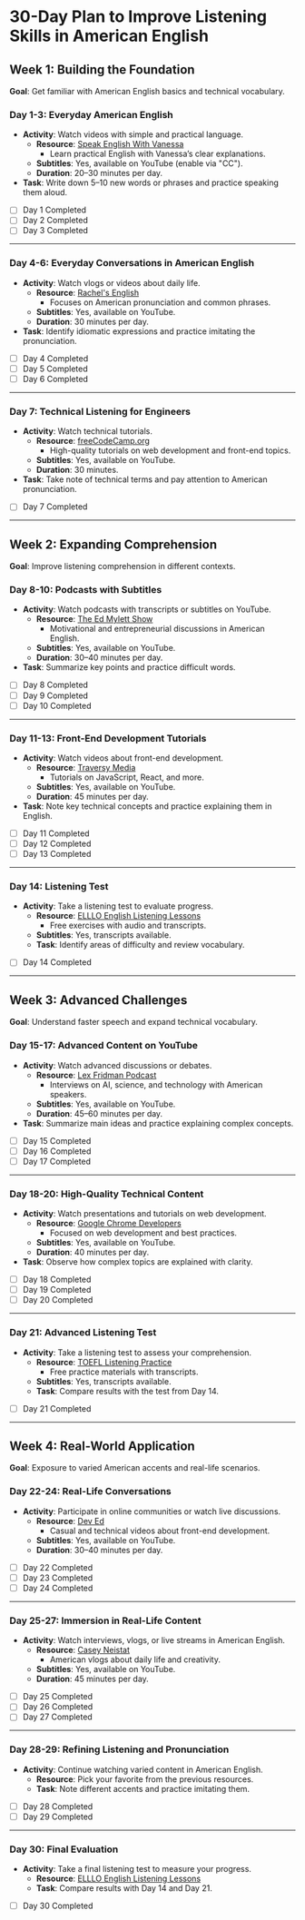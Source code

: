# **30-Day Plan to Improve Listening Skills in American English**

## **Week 1: Building the Foundation**  
**Goal**: Get familiar with American English basics and technical vocabulary.

### **Day 1-3: Everyday American English**  
- **Activity**: Watch videos with simple and practical language.  
  - **Resource**: [Speak English With Vanessa](https://www.youtube.com/@SpeakEnglishWithVanessa)  
    - Learn practical English with Vanessa’s clear explanations.  
  - **Subtitles**: Yes, available on YouTube (enable via "CC").  
  - **Duration**: 20–30 minutes per day.  
- **Task**: Write down 5–10 new words or phrases and practice speaking them aloud.  
- [ ] Day 1 Completed  
- [ ] Day 2 Completed  
- [ ] Day 3 Completed  

---

### **Day 4-6: Everyday Conversations in American English**  
- **Activity**: Watch vlogs or videos about daily life.  
  - **Resource**: [Rachel's English](https://www.youtube.com/@rachelsenglish)  
    - Focuses on American pronunciation and common phrases.  
  - **Subtitles**: Yes, available on YouTube.  
  - **Duration**: 30 minutes per day.  
- **Task**: Identify idiomatic expressions and practice imitating the pronunciation.  
- [ ] Day 4 Completed  
- [ ] Day 5 Completed  
- [ ] Day 6 Completed  

---

### **Day 7: Technical Listening for Engineers**  
- **Activity**: Watch technical tutorials.  
  - **Resource**: [freeCodeCamp.org](https://www.youtube.com/freecodecamp)  
    - High-quality tutorials on web development and front-end topics.  
  - **Subtitles**: Yes, available on YouTube.  
  - **Duration**: 30 minutes.  
- **Task**: Take note of technical terms and pay attention to American pronunciation.  
- [ ] Day 7 Completed  

---

## **Week 2: Expanding Comprehension**  
**Goal**: Improve listening comprehension in different contexts.

### **Day 8-10: Podcasts with Subtitles**  
- **Activity**: Watch podcasts with transcripts or subtitles on YouTube.  
  - **Resource**: [The Ed Mylett Show](https://www.youtube.com/@EdMylett)  
    - Motivational and entrepreneurial discussions in American English.  
  - **Subtitles**: Yes, available on YouTube.  
  - **Duration**: 30–40 minutes per day.  
- **Task**: Summarize key points and practice difficult words.  
- [ ] Day 8 Completed  
- [ ] Day 9 Completed  
- [ ] Day 10 Completed  

---

### **Day 11-13: Front-End Development Tutorials**  
- **Activity**: Watch videos about front-end development.  
  - **Resource**: [Traversy Media](https://www.youtube.com/@TraversyMedia)  
    - Tutorials on JavaScript, React, and more.  
  - **Subtitles**: Yes, available on YouTube.  
  - **Duration**: 45 minutes per day.  
- **Task**: Note key technical concepts and practice explaining them in English.  
- [ ] Day 11 Completed  
- [ ] Day 12 Completed  
- [ ] Day 13 Completed  

---

### **Day 14: Listening Test**  
- **Activity**: Take a listening test to evaluate progress.  
  - **Resource**: [ELLLO English Listening Lessons](https://elllo.org/)  
    - Free exercises with audio and transcripts.  
  - **Subtitles**: Yes, transcripts available.  
  - **Task**: Identify areas of difficulty and review vocabulary.  
- [ ] Day 14 Completed  

---

## **Week 3: Advanced Challenges**  
**Goal**: Understand faster speech and expand technical vocabulary.

### **Day 15-17: Advanced Content on YouTube**  
- **Activity**: Watch advanced discussions or debates.  
  - **Resource**: [Lex Fridman Podcast](https://www.youtube.com/@lexfridman)  
    - Interviews on AI, science, and technology with American speakers.  
  - **Subtitles**: Yes, available on YouTube.  
  - **Duration**: 45–60 minutes per day.  
- **Task**: Summarize main ideas and practice explaining complex concepts.  
- [ ] Day 15 Completed  
- [ ] Day 16 Completed  
- [ ] Day 17 Completed  

---

### **Day 18-20: High-Quality Technical Content**  
- **Activity**: Watch presentations and tutorials on web development.  
  - **Resource**: [Google Chrome Developers](https://www.youtube.com/c/GoogleChromeDevelopers)  
    - Focused on web development and best practices.  
  - **Subtitles**: Yes, available on YouTube.  
  - **Duration**: 40 minutes per day.  
- **Task**: Observe how complex topics are explained with clarity.  
- [ ] Day 18 Completed  
- [ ] Day 19 Completed  
- [ ] Day 20 Completed  

---

### **Day 21: Advanced Listening Test**  
- **Activity**: Take a listening test to assess your comprehension.  
  - **Resource**: [TOEFL Listening Practice](https://www.ets.org/toefl/test-takers/ibt/prepare/tests/)  
    - Free practice materials with transcripts.  
  - **Subtitles**: Yes, transcripts available.  
  - **Task**: Compare results with the test from Day 14.  
- [ ] Day 21 Completed  

---

## **Week 4: Real-World Application**  
**Goal**: Exposure to varied American accents and real-life scenarios.

### **Day 22-24: Real-Life Conversations**  
- **Activity**: Participate in online communities or watch live discussions.  
  - **Resource**: [Dev Ed](https://www.youtube.com/@DevEd)  
    - Casual and technical videos about front-end development.  
  - **Subtitles**: Yes, available on YouTube.  
  - **Duration**: 30–40 minutes per day.  
- [ ] Day 22 Completed  
- [ ] Day 23 Completed  
- [ ] Day 24 Completed  

---

### **Day 25-27: Immersion in Real-Life Content**  
- **Activity**: Watch interviews, vlogs, or live streams in American English.  
  - **Resource**: [Casey Neistat](https://www.youtube.com/@caseyneistat)  
    - American vlogs about daily life and creativity.  
  - **Subtitles**: Yes, available on YouTube.  
  - **Duration**: 45 minutes per day.  
- [ ] Day 25 Completed  
- [ ] Day 26 Completed  
- [ ] Day 27 Completed  

---

### **Day 28-29: Refining Listening and Pronunciation**  
- **Activity**: Continue watching varied content in American English.  
  - **Resource**: Pick your favorite from the previous resources.  
  - **Task**: Note different accents and practice imitating them.  
- [ ] Day 28 Completed  
- [ ] Day 29 Completed  

---

### **Day 30: Final Evaluation**  
- **Activity**: Take a final listening test to measure your progress.  
  - **Resource**: [ELLLO English Listening Lessons](https://elllo.org/)  
  - **Task**: Compare results with Day 14 and Day 21.  
- [ ] Day 30 Completed
